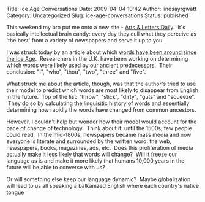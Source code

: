 Title: Ice Age Conversations
Date: 2009-04-04 10:42
Author: lindsayrgwatt
Category: Uncategorized
Slug: ice-age-conversations
Status: published

This weekend my bro put me onto a new site - [Arts & Letters Daily](http://www.aldaily.com/).  It's basically intellectual brain candy: every day they cull what they perceive as 'the best' from a variety of newspapers and serve it up to you.

I was struck today by an article about which [words have been around since the Ice Age](http://www.timesonline.co.uk/tol/news/uk/science/article5805522.ece).  Researchers in the U.K. have been working on determining which words were likely used by our ancient predecessors.  Their conclusion: "I", "who", "thou", "two", "three" and "five".

What struck me about the article, though, was that the author's tried to use their model to predict which words are most likely to disappear from English in the future.  Top of the list: "throw", "stick", "dirty", "guts" and "squeeze".  They do so by calculating the linguisitic history of words and essentially determining how rapidly the words have changed from common ancestors.

However, I couldn't help but wonder how their model would account for the pace of change of technology.  Think about it: until the 1500s, few people could read.  In the mid-1800s, newspapers became mass media and now everyone is literate and surrounded by the written word: the web, newspapers, books, magazines, ads, etc.  Does this proliferation of media actually make it less likely that words will change?  Will it freeze our language as is and make it more likely that humans 10,000 years in the future will be able to converse with us?

Or will something else keep our language dynamic?  Maybe globalization will lead to us all speaking a balkanized English where each country's native tongue
